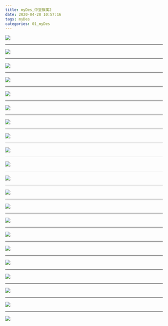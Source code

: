 ```yaml
---
title: myDes_中堂嶺寓2
date: 2020-04-28 10:57:16
tags: myDes
categories: 01_myDes
---
```



![](./lingYu2_001.jpg)

<!--more-->

***

![](./lingYu2_002.jpg)

***

![](./lingYu2_003.jpg)

***

![](./lingYu2_004.jpg)

***

![](./lingYu2_005.jpg)

***

![](./lingYu2_006.jpg)

***

![](./lingYu2_007.jpg)

***

![](./lingYu2_008.jpg)

***

![](./lingYu2_009.jpg)

***

![](./lingYu2_010.jpg)

***

![](./lingYu2_011.jpg)

***

![](./lingYu2_012.jpg)

***

![](./lingYu2_013.jpg)

***

![](./lingYu2_014.jpg)

***

![](./lingYu2_015.jpg)

***

![](./lingYu2_016.jpg)

***

![](./lingYu2_017.jpg)

***

![](./lingYu2_018.jpg)

***

![](./lingYu2_019.jpg)

***

![](./lingYu2_020.jpg)

***

![](./lingYu2_021.jpg)

